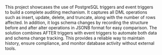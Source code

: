 This project showcases the use of PostgreSQL triggers and event triggers to build a complete auditing mechanism. It captures all DML operations such as insert, update, delete, and truncate, along with the number of rows affected. In addition, it logs schema changes by recording the structure before and after alter operations in JSONB format for easy comparison. The solution combines AFTER triggers with event triggers to automate both data and schema change tracking. This provides a reliable way to maintain history, ensure compliance, and monitor database activity without external tools.
